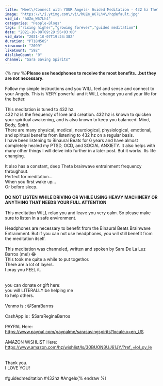 ```yaml
---
title: "Meet\/Connect with YOUR Angels- Guided Meditation - 432 hz Theta Binaural Beats"
image: "https:\/\/i.ytimg.com\/vi\/hUZm_W67Lh4\/hqdefault.jpg"
vid_id: "hUZm_W67Lh4"
categories: "People-Blogs"
tags: ["rising higher","growing forever","guided meditation"]
date: "2021-10-08T09:29:56+03:00"
vid_date: "2021-10-07T19:24:38Z"
duration: "PT18M50S"
viewcount: "2099"
likeCount: "592"
dislikeCount: "0"
channel: "Sara Saving Spirits"
---
```

{% raw %}**Please use headphones to receive the most benefits...but they are not necessary.**<br /><br />Follow my simple instructions and you WILL feel and sense and connect to your Angels. This is VERY powerful and it WILL change you and your life for the better. <br /><br />This meditation is tuned to 432 hz. <br />432 hz is the frequency of love and creation. 432 hz is known to quicken your spiritual awakening, and is also known to keep you balanced. Mind, Body, Spirit. <br />There are many physical, medical, neurological, physiological, emotional, and spiritual benefits from listening to 432 hz on a regular basis. <br />I have been listening to Binaural Beats for 6 years and have almost completely healed my PTSD, OCD, and SOCIAL ANXIETY. It also helps with many other things I will delve into further in a later post. But it works. Its life changing. <br /><br />It also has a constant, deep Theta brainwave entrainment frequency throughout. <br />Perfect for meditation...<br />When you first wake up...<br />Or before sleep. <br /><br />**DO NOT LISTEN WHILE DRIVING OR WHILE USING HEAVY MACHINERY OR ANYTHING THAT NEEDS YOUR FULL ATTENTION**<br /><br />This meditation WILL relax you and leave you very calm. So please make sure to listen in a safe environment. <br /><br />Headphones are necessary to benefit from the Binaural Beats Brainwave Entrainment. But if you can not use headphones, you will still benefit from the meditation itself. <br /><br />This meditation was channeled, written and spoken by Sara De La Luz Barros (me!) 😂<br />This took me quite a while to put togethor. <br />There are a lot of layers. <br />I pray you FEEL it. <br /><br /><br />you can donate or gift here:<br />you will LITERALLY be helping me <br />to help others. <br /><br />Venmo is : @SaraBarros  <br /><br />CashApp is : $SaraReginaBarros<br /><br />PAYPAL Here:<br /><a rel="nofollow" target="blank" href="https://www.paypal.com/paypalme/sarasavingspirits?locale.x=en_US">https://www.paypal.com/paypalme/sarasavingspirits?locale.x=en_US</a><br /><br />AMAZON WISHLIST Here:<br /><a rel="nofollow" target="blank" href="https://www.amazon.com/hz/wishlist/ls/30BUON3UJ61JY/?ref_=lol_ov_le">https://www.amazon.com/hz/wishlist/ls/30BUON3UJ61JY/?ref_=lol_ov_le</a><br /><br /><br />Thank you.<br />I LOVE YOU!<br /><br />#guidedmeditation #432hz #Angels{% endraw %}
